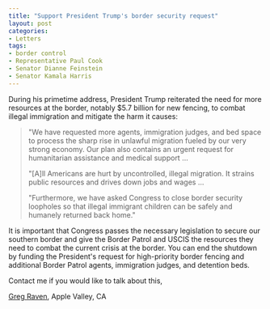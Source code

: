 ```yaml
---
title: "Support President Trump's border security request"
layout: post
categories:
- Letters
tags:
- border control
- Representative Paul Cook
- Senator Dianne Feinstein
- Senator Kamala Harris
---
```


During his primetime address, President Trump reiterated the need for more resources at the border, notably $5.7 billion for new fencing, to combat illegal immigration and mitigate the harm it causes:

> "We have requested more agents, immigration judges, and bed space to process the sharp rise in unlawful migration fueled by our very strong economy. Our plan also contains an urgent request for humanitarian assistance and medical support ...
> 
> "\[A\]ll Americans are hurt by uncontrolled, illegal migration. It strains public resources and drives down jobs and wages ...
> 
> "Furthermore, we have asked Congress to close border security loopholes so that illegal immigrant children can be safely and humanely returned back home."

It is important that Congress passes the necessary legislation to secure our southern border and give the Border Patrol and USCIS the resources they need to combat the current crisis at the border. You can end the shutdown by funding the President's request for high-priority border fencing and additional Border Patrol agents, immigration judges, and detention beds.

Contact me if you would like to talk about this,

[Greg Raven](https://www.gregraven.org/), Apple Valley, CA